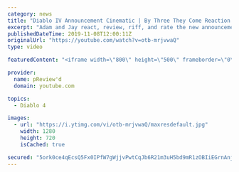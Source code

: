 ```yaml
---
category: news
title: "Diablo IV Announcement Cinematic | By Three They Come Reaction / Review / Rating"
excerpt: "Adam and Jay react, review, riff, and rate the new announcement cinematic everyone wanted to see last year at Blizzcon, Diablo IV 'By Three They Come'."
publishedDateTime: 2019-11-08T12:00:11Z
originalUrl: "https://youtube.com/watch?v=otb-mrjvwaQ"
type: video

featuredContent: "<iframe width=\"800\" height=\"500\" frameborder=\"0\" src=\"https://www.youtube.com/embed/otb-mrjvwaQ\" allow=\"accelerometer; autoplay; encrypted-media; gyroscope; picture-in-picture\" allowfullscreen></iframe>"

provider:
  name: pReview'd
  domain: youtube.com

topics:
  - Diablo 4

images:
  - url: "https://i.ytimg.com/vi/otb-mrjvwaQ/maxresdefault.jpg"
    width: 1280
    height: 720
    isCached: true

secured: "5ork0ce4qEcsQ5Fx0IPfW7gWjjvPwtCqJb6R21m3uH5bd9mR1zOBIiEGrnAnj718PseJsZQHhXLu8q9W/RVhEOfgHRnSI6B+9LV1vfb4zerJGn3xwmw48gVdfiXW8ZltwQo9RoiKSItIUuv2R5WQcRINHsqRtN+bbyamNH6kFy3I/SJ6wFchcre0z0/czKdl6tFDkA4h/8k6dve+5HJlHlJXuUwOfC/q7yv5N4CpHS5G0PlPpZ0cNrQRLZq+hI9GEl6+my/vd9hZUP1ARUAIY8o/0OiNvGrY9M6LLdefEGZ5Vc/S+hXTLnxI3dWOHjGUMCbvk/xPMIllQDBgq3DOEjCQFnihDlvkYlQ5ahgJYRo1fOxtVLlDX3Cdz84er/CA4ZkGoOBZoCD4FP1Y9Ki6ZvjnGX48e9UUrqZCixcy4cdCc3zG1DJLWYe647lnsZyh;Ilf/OdieRFT0QTXG9xx20Q=="
---
```


